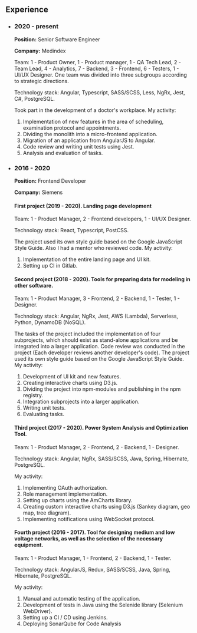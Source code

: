 ## Experience

-   ### 2020 - present

    **Position:** Senior Software Engineer

    **Company:** Medindex

    Team: 1 - Product Owner, 1 - Product manager, 1 - QA Tech Lead, 2 - Team Lead, 4 - Analytics, 7 - Backend, 3 - Frontend, 6 - Testers, 1 - UI/UX Designer. One team was divided into three subgroups according to strategic directions.

    Technology stack: Angular, Typescript, SASS/SCSS, Less, NgRx, Jest, C#, PostgreSQL.

    Took part in the development of a doctor's workplace. My activity:

    1. Implementation of new features in the area of scheduling, examination protocol and appointments.
    2. Dividing the monolith into a micro-frontend application.
    3. Migration of an application from AngularJS to Angular.
    4. Code review and writing unit tests using Jest.
    5. Analysis and evaluation of tasks.

-   ### 2016 - 2020

    **Position:** Frontend Developer

    **Company:** Siemens

    #### First project (2019 - 2020). Landing page development

    Team: 1 - Product Manager, 2 - Frontend developers, 1 - UI/UX Designer.

    Technology stack: React, Typescript, PostCSS.

    The project used its own style guide based on the Google JavaScript Style Guide. Also I had a mentor who reviewed code. My activity:

    1. Implementation of the entire landing page and UI kit.
    2. Setting up CI in Gitlab.

    #### Second project (2018 - 2020). Tools for preparing data for modeling in other software.

    Team: 1 - Product Manager, 3 - Frontend, 2 - Backend, 1 - Tester, 1 - Designer.

    Technology stack: Angular, NgRx, Jest, AWS (Lambda), Serverless, Python, DynamoDB (NoSQL).

    The tasks of the project included the implementation of four subprojects, which should exist as stand-alone applications and be integrated into a larger application. Code review was conducted in the project (Each developer reviews another developer's code). The project used its own style guide based on the Google JavaScript Style Guide. My activity:

    1. Development of UI kit and new features.
    2. Creating interactive charts using D3.js.
    3. Dividing the project into npm-modules and publishing in the npm registry.
    4. Integration subprojects into a larger application.
    5. Writing unit tests.
    6. Evaluating tasks.

    #### Third project (2017 - 2020). Power System Analysis and Optimization Tool.

    Team: 1 - Product Manager, 2 - Frontend, 2 - Backend, 1 - Designer.

    Technology stack: Angular, NgRx, SASS/SCSS, Java, Spring, Hibernate, PostgreSQL.

    My activity:

    1. Implementing OAuth authorization.
    2. Role management implementation.
    3. Setting up charts using the AmCharts library.
    4. Creating custom interactive charts using D3.js (Sankey diagram, geo map, tree diagram).
    5. Implementing notifications using WebSocket protocol.

    #### Fourth project (2016 - 2017). Tool for designing medium and low voltage networks, as well as the selection of the necessary equipment.

    Team: 1 - Product Manager, 1 - Frontend, 2 - Backend, 1 - Tester.

    Technology stack: AngularJS, Redux, SASS/SCSS, Java, Spring, Hibernate, PostgreSQL.

    My activity:

    1. Manual and automatic testing of the application.
    2. Development of tests in Java using the Selenide library (Selenium WebDriver).
    3. Setting up a CI / CD using Jenkins.
    4. Deploying SonarQube for Code Analysis
